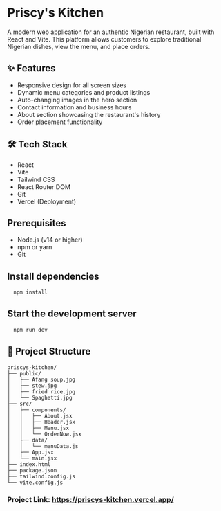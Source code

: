 # Priscy's Kitchen
A modern web application for an authentic Nigerian restaurant, built with React and Vite. This platform allows customers to explore traditional Nigerian dishes, view the menu, and place orders.
## ✨ Features
* Responsive design for all screen sizes
* Dynamic menu categories and product listings
* Auto-changing images in the hero section
* Contact information and business hours
* About section showcasing the restaurant's history
* Order placement functionality
## 🛠 Tech Stack
* React
* Vite
* Tailwind CSS
* React Router DOM
* Git
* Vercel (Deployment)
## Prerequisites
* Node.js (v14 or higher)
* npm or yarn
* Git
## Install dependencies
 ```bash
   npm install
```
## Start the development server
 ```bash
   npm run dev
```
## 📁 Project Structure
```
priscys-kitchen/
├── public/
│   ├── Afang soup.jpg
│   ├── stew.jpg
│   ├── fried rice.jpg
│   └── Spaghetti.jpg
├── src/
│   ├── components/
│   │   ├── About.jsx
│   │   ├── Header.jsx
│   │   ├── Menu.jsx
│   │   └── OrderNow.jsx
│   ├── data/
│   │   └── menuData.js
│   ├── App.jsx
│   └── main.jsx
├── index.html
├── package.json
├── tailwind.config.js
└── vite.config.js
```

### Project Link: https://priscys-kitchen.vercel.app/
